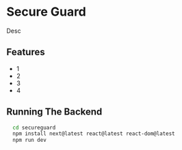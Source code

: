 
# Secure Guard

Desc

## Features

- 1
- 2
- 3
- 4


## Running The Backend

```bash
  cd secureguard
  npm install next@latest react@latest react-dom@latest
  npm run dev
```
    
